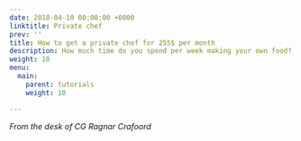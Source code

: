 ```yaml
---
date: 2018-04-10 00:00:00 +0000
linktitle: Private chef
prev: ''
title: How to get a private chef for 255$ per month
description: How much time do you spend per week making your own food?
weight: 10
menu:
  main:
    parent: tutorials
    weight: 10

---
```

_From the desk of CG Ragnar Crafoord_
